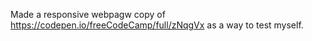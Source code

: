 Made a responsive webpagw copy of https://codepen.io/freeCodeCamp/full/zNqgVx as a way to test myself.

